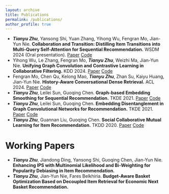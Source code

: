 ```yaml
---
layout: archive
title: Publications
permalink: /publications/
author_profile: true
---
```


* ***Tianyu Zhu***, Yansong Shi, Yuan Zhang, Yihong Wu, Fengran Mo, Jian-Yun Nie. **Collaboration and Transition: Distilling Item Transitions into Multi-Query Self-Attention for Sequential Recommendation.** WSDM 2024 (Oral presentation). [Paper](https://arxiv.org/pdf/2311.01056) [Code](https://github.com/zhuty16/MQSA-TED)
* Yihong Wu, Le Zhang, Fengran Mo, ***Tianyu Zhu***, Weizhi Ma, Jian-Yun Nie. **Unifying Graph Convolution and Contrastive Learning in Collaborative Filtering.** KDD 2024. [Paper]() [Code]()
* Fengran Mo, Chen Qu, Kelong Mao, ***Tianyu Zhu***, Zhan Su, Kaiyu Huang, Jian-Yun Nie. **History-Aware Conversational Dense Retrieval.** ACL 2024. [Paper]() [Code]()
* ***Tianyu Zhu***, Leilei Sun, Guoqing Chen. **Graph-based Embedding Smoothing for Sequential Recommendation.** TKDE 2021. [Paper](https://ieeexplore.ieee.org/abstract/document/9405450?casa_token=H9BLiC5GkqoAAAAA:CDnkn4T_TlbDUPzMPVQZNata6XlS6t_precdKAZdH-Yymk4tBJNKrOknBU7cM9SaRFHJb_K84G8) [Code](https://github.com/zhuty16/GES)
* ***Tianyu Zhu***, Leilei Sun, Guoqing Chen. **Embedding Disentanglement in Graph Convolutional Networks for Recommendation.** TKDE 2021. [Paper](https://ieeexplore.ieee.org/abstract/document/9449924?casa_token=6Hmtinsmm8wAAAAA:e2j--64R4J82dZMjKsQkHjj7TcfFGCKYPfNO8Q7d9EW5Ro7dWBpmQ5x8l6w7KzbbDiyR_Gp5TAg) [Code](https://github.com/zhuty16/CIGCN)
* ***Tianyu Zhu***, Guannan Liu, Guoqing Chen. **Social Collaborative Mutual Learning for Item Recommendation.** TKDD 2020. [Paper](https://dl.acm.org/doi/abs/10.1145/3387162?casa_token=CfxOOji5UukAAAAA:1qivs-DI3qza8LBX2tduTl2WvWvpKAmI5jRViBot-S6g64beMNWIc3xQVWP1FuVqChJSgcSQ_X0) [Code](https://github.com/zhuty16/SCML)


Working Papers
===
* ***Tianyu Zhu***, Jiandong Ding, Yansong Shi, Guoqing Chen, Jian-Yun Nie. **Enhancing IPS with Multinomial Likelihood and Bi-Weighting for Popularity Debiasing in Item Recommendation.** 
* ***Tianyu Zhu***, Jian-Yun Nie, Fares Belkhiria. **Budget-Aware Basket Optimization Based on Decoupled Item Retrieval for Economic Next Basket Recommendation.** 
